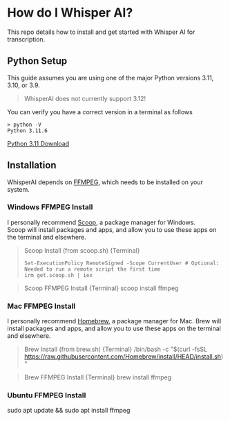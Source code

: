 # How do I Whisper AI?
This repo details how to install and get started with Whisper AI for transcription.

## Python Setup
This guide assumes you are using one of the major Python versions 3.11, 3.10, or 3.9.  

> WhisperAI does not currently support 3.12!

You can verify you have a correct version in a terminal as follows

  ```
  > python -V
  Python 3.11.6
  ```

[Python 3.11 Download](https://www.python.org/downloads/release/python-3116/)

## Installation

WhisperAI depends on [FFMPEG](https://ffmpeg.org/), which needs to be installed on your system.

### Windows FFMPEG Install

I personally recommend [Scoop](https://scoop.sh/), a package manager for Windows.  
Scoop will install packages and apps, and allow you to use these apps on the terminal and elsewhere.

> Scoop Install (from scoop.sh) {Terminal}
> ```
> Set-ExecutionPolicy RemoteSigned -Scope CurrentUser # Optional: Needed to run a remote script the first time
> irm get.scoop.sh | iex
> ```

> Scoop FFMPEG Install {Terminal}
  scoop install ffmpeg

### Mac FFMPEG Install

I personally recommend [Homebrew](https://brew.sh/), a package manager for Mac.
Brew will install packages and apps, and allow you to use these apps on the terminal and elsewhere.

> Brew Install (from brew.sh) {Terminal}
  /bin/bash -c "$(curl -fsSL https://raw.githubusercontent.com/Homebrew/install/HEAD/install.sh)"

> Brew FFMPEG Install {Terminal}
  brew install ffmpeg

### Ubuntu FFMPEG Install

  sudo apt update && sudo apt install ffmpeg


